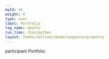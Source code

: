 ```yaml
---
myId: 41
weight: 4
type: user
label: Portfolio
tag_name: ubuntu
run_time: /bin/python
layout: feeds/section/skema/sequence/property
---
```

participant Portfolio
